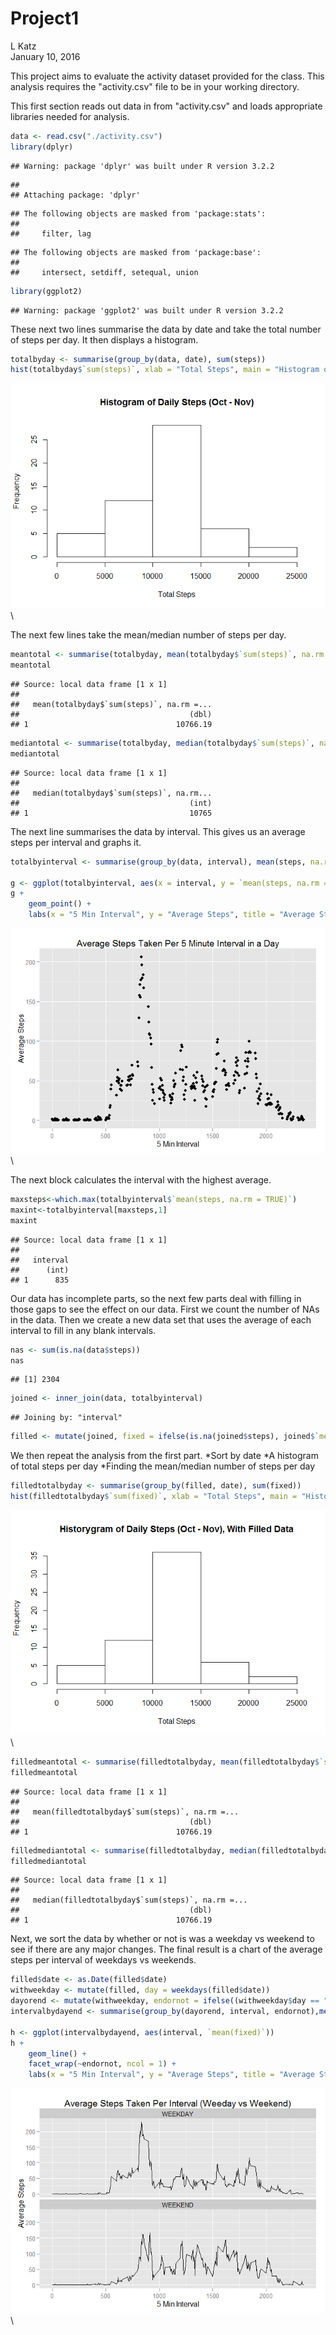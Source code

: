 # Project1
L Katz  
January 10, 2016  

This project aims to evaluate the activity dataset provided for the class. This analysis requires the "activity.csv" file to be in your working directory.

This first section reads out data in from "activity.csv" and loads appropriate libraries needed for analysis.


```r
data <- read.csv("./activity.csv")
library(dplyr)
```

```
## Warning: package 'dplyr' was built under R version 3.2.2
```

```
## 
## Attaching package: 'dplyr'
```

```
## The following objects are masked from 'package:stats':
## 
##     filter, lag
```

```
## The following objects are masked from 'package:base':
## 
##     intersect, setdiff, setequal, union
```

```r
library(ggplot2)
```

```
## Warning: package 'ggplot2' was built under R version 3.2.2
```
These next two lines summarise the data by date and take the total number of steps per day.
It then displays a histogram.


```r
totalbyday <- summarise(group_by(data, date), sum(steps))
hist(totalbyday$`sum(steps)`, xlab = "Total Steps", main = "Histogram of Daily Steps (Oct - Nov)")
```

![](Project1_files/figure-html/unnamed-chunk-2-1.png)\

The next few lines take the mean/median number of steps per day.

```r
meantotal <- summarise(totalbyday, mean(totalbyday$`sum(steps)`, na.rm = TRUE))
meantotal
```

```
## Source: local data frame [1 x 1]
## 
##   mean(totalbyday$`sum(steps)`, na.rm =...
##                                      (dbl)
## 1                                 10766.19
```

```r
mediantotal <- summarise(totalbyday, median(totalbyday$`sum(steps)`, na.rm = TRUE))
mediantotal
```

```
## Source: local data frame [1 x 1]
## 
##   median(totalbyday$`sum(steps)`, na.rm...
##                                      (int)
## 1                                    10765
```
The next line summarises the data by interval. This gives us an average steps per interval and graphs it.

```r
totalbyinterval <- summarise(group_by(data, interval), mean(steps, na.rm = TRUE))

g <- ggplot(totalbyinterval, aes(x = interval, y = `mean(steps, na.rm = TRUE)`))
g + 
    geom_point() +
    labs(x = "5 Min Interval", y = "Average Steps", title = "Average Steps Taken Per 5 Minute Interval in a Day")
```

![](Project1_files/figure-html/unnamed-chunk-4-1.png)\

The next block calculates the interval with the highest average.

```r
maxsteps<-which.max(totalbyinterval$`mean(steps, na.rm = TRUE)`)
maxint<-totalbyinterval[maxsteps,1]
maxint
```
```
## Source: local data frame [1 x 1]
## 
##   interval
##      (int)
## 1      835
```

Our data has incomplete parts, so the next few parts deal with filling in those gaps to see the effect on our data. First we count the number of NAs in the data. Then we create a new data set that uses the average of each interval to fill in any blank intervals.

```r
nas <- sum(is.na(data$steps))
nas
```
```
## [1] 2304
```
```r
joined <- inner_join(data, totalbyinterval)
```

```
## Joining by: "interval"
```

```r
filled <- mutate(joined, fixed = ifelse(is.na(joined$steps), joined$`mean(steps, na.rm = TRUE)`, joined$steps))
```
We then repeat the analysis from the first part.
*Sort by date
*A histogram of total steps per day
*Finding the mean/median number of steps per day

```r
filledtotalbyday <- summarise(group_by(filled, date), sum(fixed))
hist(filledtotalbyday$`sum(fixed)`, xlab = "Total Steps", main = "Historygram of Daily Steps (Oct - Nov), With Filled Data")
```

![](Project1_files/figure-html/unnamed-chunk-6-1.png)\

```r
filledmeantotal <- summarise(filledtotalbyday, mean(filledtotalbyday$`sum(fixed)`))
filledmeantotal
```
```
## Source: local data frame [1 x 1]
## 
##   mean(filledtotalbyday$`sum(steps)`, na.rm =...
##                                      (dbl)
## 1                                 10766.19
```
```r
filledmediantotal <- summarise(filledtotalbyday, median(filledtotalbyday$`sum(fixed)`))
filledmediantotal
```
```
## Source: local data frame [1 x 1]
## 
##   median(filledtotalbyday$`sum(steps)`, na.rm =...
##                                      (dbl)
## 1                                 10766.19
```
Next, we sort the data by whether or not is was a weekday vs weekend to see if there are any major changes. The final result is a chart of the average steps per interval of weekdays vs weekends.

```r
filled$date <- as.Date(filled$date)
withweekday <- mutate(filled, day = weekdays(filled$date))
dayorend <- mutate(withweekday, endornot = ifelse((withweekday$day == "Sunday" | withweekday$day == "Saturday"), "WEEKEND", "WEEKDAY"))
intervalbydayend <- summarise(group_by(dayorend, interval, endornot),mean(fixed))

h <- ggplot(intervalbydayend, aes(interval, `mean(fixed)`))
h + 
    geom_line() +
    facet_wrap(~endornot, ncol = 1) +
    labs(x = "5 Min Interval", y = "Average Steps", title = "Average Steps Taken Per Interval (Weeday vs Weekend)")
```

![](Project1_files/figure-html/unnamed-chunk-7-1.png)\
